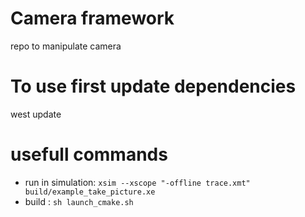 # Camera framework
repo to manipulate camera

# To use first update dependencies
west update

# usefull commands
- run in simulation:  ```xsim --xscope "-offline trace.xmt" build/example_take_picture.xe```
- build : ```sh launch_cmake.sh```
